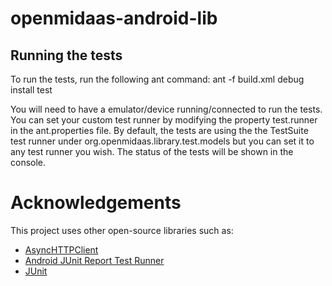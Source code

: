 openmidaas-android-lib
======================

Running the tests
----------------------
To run the tests, run the following ant command:
ant -f build.xml debug install test

You will need to have a emulator/device running/connected to run 
the tests. 
You can set your custom test runner by modifying the property
test.runner in the ant.properties file. By default, 
the tests are using the the TestSuite test runner under 
org.openmidaas.library.test.models but you can set it to any test
runner you wish. 
The status of the tests will be shown in the console. 

Acknowledgements
=====================
This project uses other open-source libraries such as:
* [AsyncHTTPClient](https://github.com/AsyncHttpClient/async-http-client)
* [Android JUnit Report Test Runner](https://github.com/jsankey/android-junit-report)
* [JUnit](http://junit.sourceforge.net/) 
